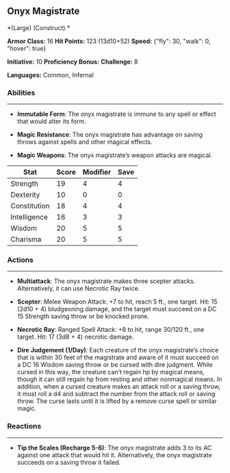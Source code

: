 ## Onyx Magistrate
*(Large) (Construct) *

**Armor Class:** 16
**Hit Points:** 123 (13d10+52)
**Speed:** {"fly": 30, "walk": 0, "hover": true}

**Initiative:** 10
**Proficiency Bonus:**
**Challenge:** 8

**Languages:** Common, Infernal

### Abilities
 --- 
- **Immutable Form**: The onyx magistrate is immune to any spell or effect that would alter its form.

- **Magic Resistance**: The onyx magistrate has advantage on saving throws against spells and other magical effects.

- **Magic Weapons**: The onyx magistrate’s weapon attacks are magical.



| Stat | Score | Modifier | Save |
| ---- | ---- | ---- | ---- |
| Strength | 19 | 4 | 4 |
| Dexterity | 10 | 0 | 0 |
| Constitution | 18 | 4 | 4 |
| Intelligence | 16 | 3 | 3 |
| Wisdom | 20 | 5 | 5 |
| Charisma | 20 | 5 | 5 |

### Actions
 --- 
- **Multiattack**: The onyx magistrate makes three scepter attacks. Alternatively, it can use Necrotic Ray twice.

- **Scepter**: Melee Weapon Attack: +7 to hit, reach 5 ft., one target. Hit: 15 (2d10 + 4) bludgeoning damage, and the target must succeed on a DC 15 Strength saving throw or be knocked prone.

- **Necrotic Ray**: Ranged Spell Attack: +8 to hit, range 30/120 ft., one target. Hit: 17 (3d8 + 4) necrotic damage.

- **Dire Judgement (1/Day)**: Each creature of the onyx magistrate’s choice that is within 30 feet of the magistrate and aware of it must succeed on a DC 16 Wisdom saving throw or be cursed with dire judgment. While cursed in this way, the creature can’t regain hp by magical means, though it can still regain hp from resting and other nonmagical means. In addition, when a cursed creature makes an attack roll or a saving throw, it must roll a d4 and subtract the number from the attack roll or saving throw. The curse lasts until it is lifted by a remove curse spell or similar magic.

### Reactions
 --- 
- **Tip the Scales (Recharge 5-6)**: The onyx magistrate adds 3 to its AC against one attack that would hit it. Alternatively, the onyx magistrate succeeds on a saving throw it failed.

